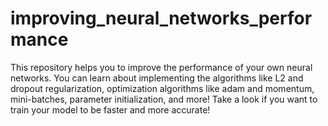 # improving_neural_networks_performance
This repository helps you to improve the performance of your own neural networks. You can learn about implementing the algorithms like L2 and dropout regularization, optimization algorithms like adam and momentum, mini-batches, parameter initialization, and more! Take a look if you want to train your model to be faster and more accurate!
